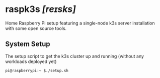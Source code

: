 # raspk3s _[reɪsks]_
Home Raspberry Pi setup featuring a single-node k3s server installation with some open source tools.

## System Setup
The setup script to get the k3s cluster up and running (without any workloads deployed yet)

	pi@raspberrypi:~ $./setup.sh

